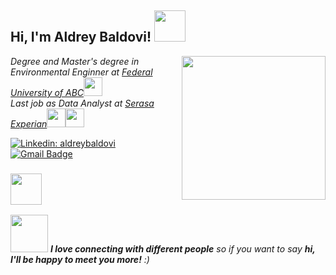 <h2> Hi, I'm Aldrey Baldovi! <img src="https://media.giphy.com/media/mGcNjsfWAjY5AEZNw6/giphy.gif" width="50"></h2>
<img align='right' src="https://media.giphy.com/media/wt0cqyJDZDetIDd3ZM/giphy.gif" width="230">
<p><em>Degree and Master's degree in Environmental Enginner at <a href="http://www.ufabc.edu.br">Federal University of ABC</a><img src="https://media.giphy.com/media/fYSnHlufseco8Fh93Z/giphy.gif" width="30"></br> Last job as Data Analyst at <a href="https://www.serasa.com.br">Serasa Experian</a><img src="https://media.giphy.com/media/WUlplcMpOCEmTGBtBW/giphy.gif" width="30"><img src= "https://media.giphy.com/media/fo2dhRTmaULbStoFkX/giphy.gif" width="30">
</em></p>
  

[![Linkedin: aldreybaldovi](https://img.shields.io/badge/-aldreybaldovi-blue?style=flat-square&logo=Linkedin&logoColor=white&link=https://www.linkedin.com/in/aldreybaldovi/)](https://www.linkedin.com/in/aldreybaldovi/)
[![Gmail Badge](https://img.shields.io/badge/-Gmail-c14438?style=flat-square&logo=Gmail&logoColor=white&link=mailto:aldreyalencarbaldovi@gmail.com)](mailto:aldreyalencarbaldovi@gmail.com)


### <img src="https://media.giphy.com/media/VgCDAzcKvsR6OM0uWg/giphy.gif" width="50"> <!--A little more about me... -->

<!--```javascript
const aldrey = {
  pronouns: "she" | "her",
  code: [],
  tools: [],
  architecture: [],
  techCommunities: {
                        coorganizer: "",
                        speaker: "",
                        mentor: ""
                      },
 challenge: ""
}
```-->

<img src="https://media.giphy.com/media/LnQjpWaON8nhr21vNW/giphy.gif" width="60"> <em><b>I love connecting with different people</b> so if you want to say <b>hi, I'll be happy to meet you more!</b> :)</em>


<!--
**aldrey-baldovi/aldrey-baldovi** is a ✨ _special_ ✨ repository because its `README.md` (this file) appears on your GitHub profile.

Here are some ideas to get you started:

- 🔭 I’m currently working on ...
- 🌱 I’m currently learning ...
- 👯 I’m looking to collaborate on ...
- 🤔 I’m looking for help with ...
- 💬 Ask me about ...
- 📫 How to reach me: ...
- 😄 Pronouns: ...
- ⚡ Fun fact: ...
-->
